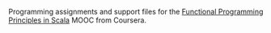 Programming assignments and support files for the [Functional Programming Principles in Scala](https://www.coursera.org/learn/progfun1/home/welcome) MOOC from Coursera.